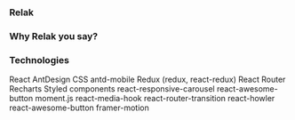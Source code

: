 ### Relak

### Why Relak you say?

### Technologies

React
AntDesign CSS
antd-mobile
Redux (redux, react-redux)
React Router
Recharts
Styled components
react-responsive-carousel
react-awesome-button
moment.js
react-media-hook
react-router-transition
react-howler
react-awesome-button
framer-motion
